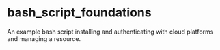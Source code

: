 # bash_script_foundations
An example bash script installing and authenticating with cloud platforms and managing a resource.
